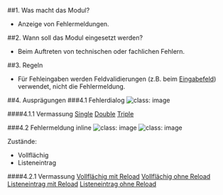 ##1. Was macht das Modul?
*   Anzeige von Fehlermeldungen.

##2. Wann soll das Modul eingesetzt werden?
*   Beim Auftreten von technischen oder fachlichen Fehlern.

##3. Regeln
*   Für Fehleingaben werden Feldvalidierungen (z.B. beim [Eingabefeld](https://digital.sbb.ch/mobile/elemente/eingabefeld)) verwendet, nicht die Fehlermeldung.

##4. Ausprägungen
###4.1 Fehlerdialog
![](https://raw.githubusercontent.com/sbb-design-systems/sbb-design-system/master/mobile/modules/errors/images/MM06_Dialog.png 'class: image')

####4.1.1 Vermassung
[Single](https://sbb.invisionapp.com/d/main#/console/14051805/322943549/inspect)
[Double](https://sbb.invisionapp.com/d/main#/console/14051805/322943550/inspect)
[Triple](https://sbb.invisionapp.com/d/main#/console/14051805/322943551/inspect)

###4.2 Fehlermeldung inline
![](https://raw.githubusercontent.com/sbb-design-systems/sbb-design-system/master/mobile/modules/errors/images/MM06_Inline_Liste.png 'class: image')
![](https://raw.githubusercontent.com/sbb-design-systems/sbb-design-system/master/mobile/modules/errors/images/MM06_Inline_Fullscreen.png 'class: image')

Zustände:
*   Vollflächig
*   Listeneintrag

####4.2.1 Vermassung
[Vollflächig mit Reload](https://sbb.invisionapp.com/d/main#/console/14051805/322943552/inspect)
[Vollflächig ohne Reload](https://sbb.invisionapp.com/d/main#/console/14051805/322943553/inspect)
[Listeneintrag mit Reload](https://sbb.invisionapp.com/d/main#/console/14051805/322943554/inspect)
[Listeneintrag ohne Reload](https://sbb.invisionapp.com/d/main#/console/14051805/322943555/inspect)